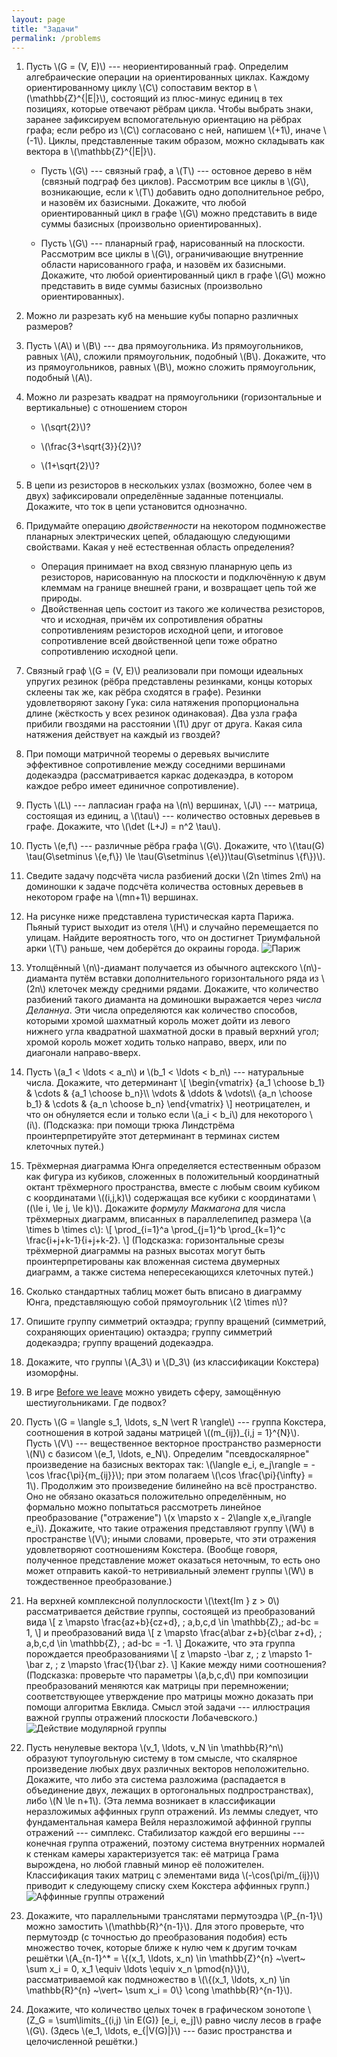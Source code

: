 ```yaml
---
layout: page
title: "Задачи"
permalink: /problems
---
```


1. Пусть \\(G = (V, E)\\) --- неориентированный граф. Определим алгебраические операции на ориентированных циклах. Каждому ориентированному циклу \\(C\\) сопоставим вектор в \\(\mathbb{Z}^{\|E\|}\\), состоящий из плюс-минус единиц в тех позициях, которые отвечают рёбрам цикла. Чтобы выбрать знаки, заранее зафиксируем вспомогательную ориентацию на рёбрах графа; если ребро из \\(C\\) согласовано с ней, напишем \\(+1\\), иначе \\(-1\\). Циклы, представленные таким образом, можно складывать как вектора в \\(\mathbb{Z}^{\|E\|}\\).

    + Пусть \\(G\\) --- связный граф, а \\(T\\) --- остовное дерево в нём (связный подграф без циклов). Рассмотрим все циклы в \\(G\\), возникающие, если к \\(T\\) добавить одно дополнительное ребро, и назовём их базисными. Докажите, что любой ориентированный цикл в графе \\(G\\) можно представить в виде суммы базисных (произвольно ориентированных).
 
    + Пусть \\(G\\) --- планарный граф, нарисованный на плоскости. Рассмотрим все циклы в \\(G\\), ограничивающие внутренние области нарисованного графа, и назовём их базисными. Докажите, что любой ориентированный цикл в графе \\(G\\) можно представить в виде суммы базисных (произвольно ориентированных).
 
2. Можно ли разрезать куб на меньшие кубы попарно различных размеров?

3. Пусть \\(A\\) и \\(B\\) --- два прямоугольника. Из прямоугольников, равных \\(A\\), сложили прямоугольник, подобный \\(B\\). Докажите, что из прямоугольников, равных \\(B\\), можно сложить прямоугольник, подобный \\(A\\).

4. Можно ли разрезать квадрат на прямоугольники (горизонтальные и вертикальные) с отношением сторон

    + \\(\sqrt{2}\\)?
	
	+ \\(\frac{3+\sqrt{3}}{2}\\)?
	
	+ \\(1+\sqrt{2}\\)?

5. В цепи из резисторов в нескольких узлах (возможно, более чем в двух) зафиксировали определённые заданные потенциалы. Докажите, что ток в цепи установится однозначно.

6. Придумайте операцию _двойственности_ на некотором подмножестве планарных электрических цепей, обладающую следующими свойствами. Какая у неё естественная область определения?
    + Операция принимает на вход связную планарную цепь из резисторов, нарисованную на плоскости и подключённую к двум клеммам на границе внешней грани, и возвращает цепь той же природы.
	+ Двойственная цепь состоит из такого же количества резисторов, что и исходная, причём их сопротивления обратны сопротивлениям резисторов исходной цепи, и итоговое сопротивление всей двойственной цепи тоже обратно сопротивлению исходной цепи.
    
7. Связный граф \\(G = (V, E)\\) реализовали при помощи идеальных упругих резинок (рёбра представлены резинками, концы которых склеены так же, как рёбра сходятся в графе). Резинки удовлетворяют закону Гука: сила натяжения пропорциональна длине (жёсткость у всех резинок одинаковая). Два узла графа прибили гвоздями на расстоянии \\(1\\) друг от друга. Какая сила натяжения действует на каждый из гвоздей?

8. При помощи матричной теоремы о деревьях вычислите эффективное сопротивление между соседними вершинами додекаэдра (рассматривается каркас додекаэдра, в котором каждое ребро имеет единичное сопротивление).

9. Пусть \\(L\\) --- лапласиан графа на \\(n\\) вершинах, \\(J\\) --- матрица, состоящая из единиц, а \\(\tau\\) --- количество остовных деревьев в графе. Докажите, что \\(\det (L+J) = n^2 \tau\\).

10. Пусть \\(e,f\\) --- различные рёбра графа \\(G\\). Докажите, что \\(\tau(G) \tau(G\setminus \\{e,f\\}) \le \tau(G\setminus \\{e\\})\tau(G\setminus \\{f\\})\\).

11. Сведите задачу подсчёта числа разбиений доски \\(2n \times 2m\\) на доминошки к задаче подсчёта количества остовных деревьев в некотором графе на \\(mn+1\\) вершинах.

12. На рисунке ниже представлена туристическая карта Парижа. Пьяный турист выходит из отеля \\(H\\) и случайно перемещается по улицам. Найдите вероятность того, что он достигнет Триумфальной арки \\(T\\) раньше, чем доберётся до окраины города.
![Париж]({{site.baseurl}}/pics/paris.png)

13. Утолщённый \\(n\\)-диамант получается из обычного ацтекского \\(n\\)-диаманта путём вставки дополнительного горизонтального ряда из \\(2n\\) клеточек между средними рядами. Докажите, что количество разбиений такого диаманта на доминошки выражается через _числа Деланнуа_. Эти числа определяются как количество способов, которыми хромой шахматный король может дойти из левого нижнего угла квадратной шахматной доски в правый верхний угол; хромой король может ходить только направо, вверх, или по диагонали направо-вверх.

14. Пусть \\(a_1 < \ldots < a_n\\) и \\(b_1 < \ldots < b_n\\) --- натуральные числа. Докажите, что детерминант
\\[
\begin{vmatrix}
{a_1 \choose b_1} & \cdots & {a_1 \choose b_n}\\\ \vdots & \ddots & \vdots\\\ {a_n \choose b_1} & \cdots & {a_n \choose b_n}
\end{vmatrix}
\\]
неотрицателен, и что он обнуляется если и только если \\(a_i < b_i\\) для некоторого \\(i\\). (Подсказка: при помощи трюка Линдстрёма проинтерпретируйте этот детерминант в терминах систем клеточных путей.)

15. Трёхмерная диаграмма Юнга определяется естественным образом как фигура из кубиков, сложенных в положительный координатный октант трёхмерного пространства, вместе с любым своим кубиком с координатами \\((i,j,k)\\) содержащая все кубики с координатами \\((\le i, \le j, \le k)\\). Докажите _формулу Макмагона_ для числа трёхмерных диаграмм, вписанных в параллелепипед размера \\(a \times b \times c\\):
\\[
\prod_{i=1}^a \prod_{j=1}^b \prod_{k=1}^c \frac{i+j+k-1}{i+j+k-2}.
\\]
(Подсказка: горизонтальные срезы трёхмерной диаграммы на разных высотах могут быть проинтерпретированы как вложенная система двумерных диаграмм, а также система непересекающихся клеточных путей.)

16. Сколько стандартных таблиц может быть вписано в диаграмму Юнга, представляющую собой прямоугольник \\(2 \times n\\)?

17. Опишите группу симметрий октаэдра; группу вращений (симметрий, сохраняющих ориентацию) октаэдра; группу симметрий додекаэдра; группу вращений додекаэдра.

18. Докажите, что группы \\(A_3\\) и \\(D_3\\) (из классификации Кокстера) изоморфны. 

19. В игре [Before we leave](https://www.youtube.com/watch?v=S61POpmpk38) можно увидеть сферу, замощённую шестиугольниками. Где подвох?

20. Пусть \\(G = \langle s_1, \ldots, s_N \vert R \rangle\\) --- группа Кокстера, соотношения в котрой заданы матрицей \\((m_{ij})\_{i,j = 1}^{N}\\). Пусть \\(V\\) --- вещественное векторное пространство размерности \\(N\\) с базисом \\(e_1, \ldots, e_N\\). Определим "псевдоскалярное" произведение на базисных векторах так: \\(\langle e_i, e_j\rangle = -\cos \frac{\pi}{m_{ij}}\\); при этом полагаем \\(\cos \frac{\pi}{\infty} = 1\\). Продолжим это произведение билинейно на всё пространство. Оно не обязано оказаться положительно определённым, но формально можно попытаться рассмотреть линейное преобразование ("отражение") \\(x \mapsto x - 2\langle x,e_i\rangle e_i\\). Докажите, что такие отражения представляют группу \\(W\\) в пространстве \\(V\\); иными словами, проверьте, что эти отражения удовлетворяют соотношениям Кокстера. (Вообще говоря, полученное представление может оказаться неточным, то есть оно может отправить какой-то нетривиальный элемент группы \\(W\\) в тождественное преобразование.)

21. На верхней комплексной полуплоскости \\(\text{Im } z > 0\\) рассматривается действие группы, состоящей из преобразований вида
\\[
z \mapsto \frac{az+b}{cz+d}, \; a,b,c,d \in \mathbb{Z},\; ad-bc = 1,
\\]
и преобразований вида
\\[
z \mapsto \frac{a\bar z+b}{c\bar z+d}, \; a,b,c,d \in \mathbb{Z}, \; ad-bc = -1.
\\]
Докажите, что эта группа порождается преобразованиями
\\[
z \mapsto -\bar z, \; z \mapsto 1-\bar z, \; z \mapsto \frac{1}{\bar z}.
\\]
Какие между ними соотношения? (Подсказка: проверьте что параметры \\(a,b,c,d\\) при композиции преобразований меняются как матрицы при перемножении; соответствующее утверждение про матрицы можно доказать при помощи алгоритма Евклида. Смысл этой задачи --- иллюстрация важной группы отражений плоскости Лобачевского.)
![Действие модулярной группы]({{site.baseurl}}/pics/lobachevsky.png "Рисунок: Э. Винберг")

22. Пусть ненулевые вектора \\(v_1, \ldots, v_N \in \mathbb{R}^n\\) образуют тупоугольную систему в том смысле, что скалярное произведение любых двух различных векторов неположительно. Докажите, что либо эта система разложима (распадается в объединение двух, лежащих в ортогональных подпространствах), либо \\(N \le n+1\\).
(Эта лемма возникает в классификации неразложимых аффинных групп отражений. Из леммы следует, что фундаментальная камера Вейля неразложимой аффинной группы отражений --- симплекс. Стабилизатор каждой его вершины --- конечная группа отражений, поэтому система внутренних нормалей к стенкам камеры характеризуется так: её матрица Грама вырождена, но любой главный минор её положителен. Классификация таких матриц с элементами вида \\(-\cos(\pi/m_{ij})\\) приводит к следующему списку схем Кокстера аффинных групп.)
![Аффинные группы отражений]({{site.baseurl}}/pics/coxeter~.png "Рисунок: В. Бугаенко")

23. Докажите, что параллельными транслятами пермутоэдра \\(P_{n-1}\\) можно замостить \\(\mathbb{R}^{n-1}\\). Для этого проверьте, что пермутоэдр (с точностью до преобразования подобия) есть множество точек, которые ближе к нулю чем к другим точкам решётки \\(A_{n-1}^* = \\{(x_1, \ldots, x_n) \in \mathbb{Z}^{n} ~\vert~ \sum x_i = 0, x_1 \equiv \ldots \equiv x_n \pmod{n}\\}\\), рассматриваемой как подмножество в \\(\\{(x_1, \ldots, x_n) \in \mathbb{R}^{n} ~\vert~ \sum x_i = 0\\} \cong \mathbb{R}^{n-1}\\).

24. Докажите, что количество целых точек в графическом зонотопе \\(Z_G = \sum\limits_{(i,j) \in E(G)} [e_i, e_j]\\) равно числу лесов в графе \\(G\\). (Здесь \\(e_1, \ldots, e_{\|V(G)\|}\\) --- базис пространства и целочисленной решётки.)